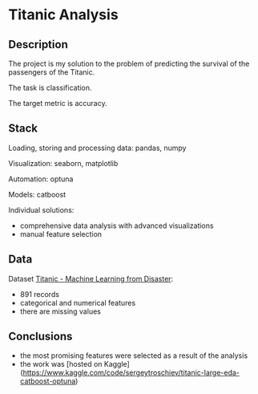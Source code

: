 # Titanic Analysis

## Description

The project is my solution to the problem of predicting the survival of the passengers of the Titanic.

The task is classification.

The target metric is accuracy.

## Stack

Loading, storing and processing data: pandas, numpy

Visualization: seaborn, matplotlib

Automation: optuna

Models: catboost

Individual solutions:
- comprehensive data analysis with advanced visualizations
- manual feature selection

## Data

Dataset [Titanic - Machine Learning from Disaster](https://www.kaggle.com/code/sergeytroschiev/titanic-large-eda-catboost-optuna):

- 891 records
- categorical and numerical features
- there are missing values

## Conclusions

- the most promising features were selected as a result of the analysis
- the work was [hosted on Kaggle] (https://www.kaggle.com/code/sergeytroschiev/titanic-large-eda-catboost-optuna)